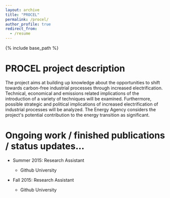 ```yaml
---
layout: archive
title: "PROCEL"
permalink: /procel/
author_profile: true
redirect_from:
  - /resume
---
```


{% include base_path %}

PROCEL project description
======
The project aims at building up knowledge about the opportunities to shift towards carbon-free industrial processes through increased electrification. Technical, economical and emissions related implications of the introduction of a variety of techniques will be examined. Furthermore, possible strategic and political implications of increased electrification of industrial processes will be analyzed. The Energy Agency considers the project's potential contribution to the energy transition as significant.



Ongoing work / finished publications / status updates...
======
* Summer 2015: Research Assistant
  * Github University

* Fall 2015: Research Assistant
  * Github University
